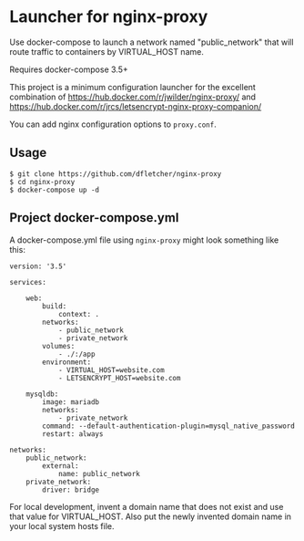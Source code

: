 
# Launcher for nginx-proxy

Use docker-compose to launch a network named "public_network" that will route traffic to containers by VIRTUAL_HOST name.

Requires docker-compose 3.5+

This project is a minimum configuration launcher for the excellent combination of https://hub.docker.com/r/jwilder/nginx-proxy/ and https://hub.docker.com/r/jrcs/letsencrypt-nginx-proxy-companion/

You can add nginx configuration options to `proxy.conf`.

## Usage

    $ git clone https://github.com/dfletcher/nginx-proxy
    $ cd nginx-proxy
    $ docker-compose up -d

## Project docker-compose.yml

A docker-compose.yml file using `nginx-proxy` might look something like this:

    version: '3.5'

    services:

        web:
            build:
                context: .
            networks:
                - public_network
                - private_network
            volumes:
                - ./:/app
            environment:
                - VIRTUAL_HOST=website.com
                - LETSENCRYPT_HOST=website.com

        mysqldb:
            image: mariadb
            networks:
                - private_network
            command: --default-authentication-plugin=mysql_native_password
            restart: always

    networks:
        public_network:
            external:
                name: public_network
        private_network:
            driver: bridge

For local development, invent a domain name that does not exist and use that value for VIRTUAL_HOST. Also put the newly invented domain name in your local system hosts file.
